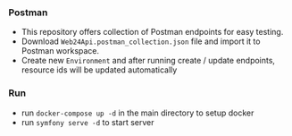 ### Postman
* This repository offers collection of Postman endpoints for easy testing.
* Download `Web24Api.postman_collection.json` file and import it to Postman workspace.
* Create new `Environment` and after running create / update endpoints, resource ids will be updated automatically

### Run
* run `docker-compose up -d` in the main directory to setup docker
* run `symfony serve -d` to start server
